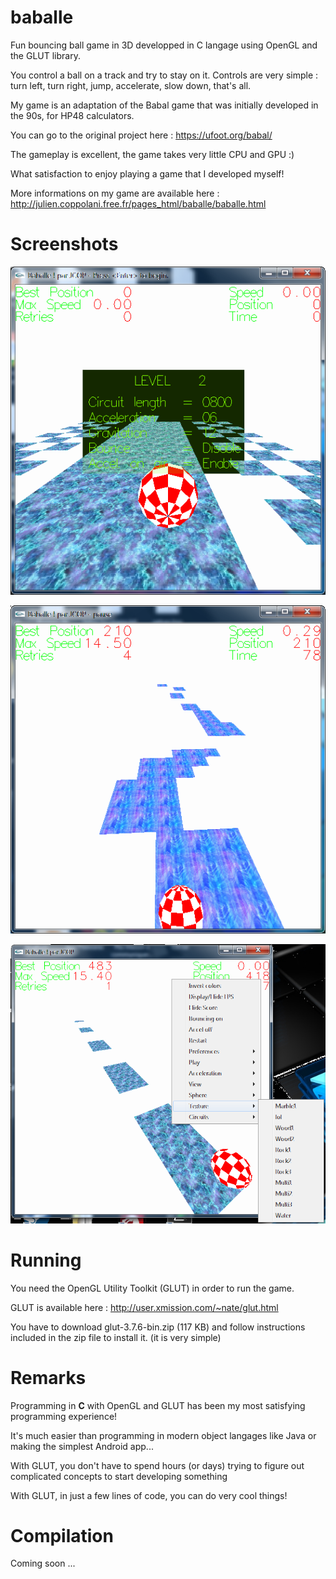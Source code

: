# baballe
Fun bouncing ball game in 3D developped in C langage using OpenGL and the GLUT library.

You control a ball on a track and try to stay on it. Controls are very simple : turn left, turn right, jump, accelerate, slow down, that's all.

My game is an adaptation of the Babal game that was initially developed in the 90s, for HP48 calculators.

You can go to the original project here : https://ufoot.org/babal/

The gameplay is excellent, the game takes very little CPU and GPU :)

What satisfaction to enjoy playing a game that I developed myself!

More informations on my game are available here : http://julien.coppolani.free.fr/pages_html/baballe/baballe.html

# Screenshots

![screenshot 1](/readme/baballe_01.png)

![screenshot 2](/readme/baballe_02.png)

![screenshot 3](/readme/baballe_03.png)

# Running

You need the OpenGL Utility Toolkit (GLUT) in order to run the game.

GLUT is available here : http://user.xmission.com/~nate/glut.html

You have to download glut-3.7.6-bin.zip (117 KB) and follow instructions included in the zip file to install it. (it is very simple)

# Remarks

Programming in **C** with OpenGL and GLUT has been my most satisfying programming experience!

It's much easier than programming in modern object langages like Java or making the simplest Android app...

With GLUT, you don't have to spend hours (or days) trying to figure out complicated concepts to start developing something

With GLUT, in just a few lines of code, you can do very cool things!

# Compilation

Coming soon ...
